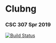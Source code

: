 # Clubng
### CSC 307 Spr 2019

[![Build Status](https://travis-ci.com/lliberat/Clubng.svg?branch=master)](https://travis-ci.com/lliberat/Clubng)
